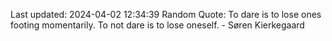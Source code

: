 Last updated: 2024-04-02 12:34:39
Random Quote: To dare is to lose ones footing momentarily. To not dare is to lose oneself. - Søren Kierkegaard